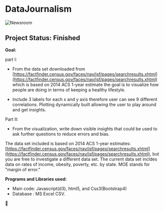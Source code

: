 # DataJournalism

![Newsroom](https://media.giphy.com/media/v2xIous7mnEYg/giphy.gif)

## Project Status: Finished

**Goal:**

part I:
- From the data set downloaded from [https://factfinder.census.gov/faces/nav/jsf/pages/searchresults.xhtml](https://factfinder.census.gov/faces/nav/jsf/pages/searchresults.xhtml) which is based on 2014 ACS 1-year estimate the goal is to visualize how people are doing in terms of keeping a healthy lifestyle.

- Include 3 labels for each x and y axis therefore user can see 9 different correlations. Plotting dynamically built allowing the user to play around and get insights.

Part II:
- From the visualization, write down visible insights that could be used to ask further questions to reduce errors and bias.

The data set included is based on 2014 ACS 1-year estimates: [https://factfinder.census.gov/faces/nav/jsf/pages/searchresults.xhtml](https://factfinder.census.gov/faces/nav/jsf/pages/searchresults.xhtml), but you are free to investigate a different data set. The current data set incldes data on rates of income, obesity, poverty, etc. by state. MOE stands for "margin of error."

**Programs and Libraries used:**
- Main code: Javascript(d3), html5, and Css3(Bootstrap4)
- Database : MS Excel CSV.

:bear:
